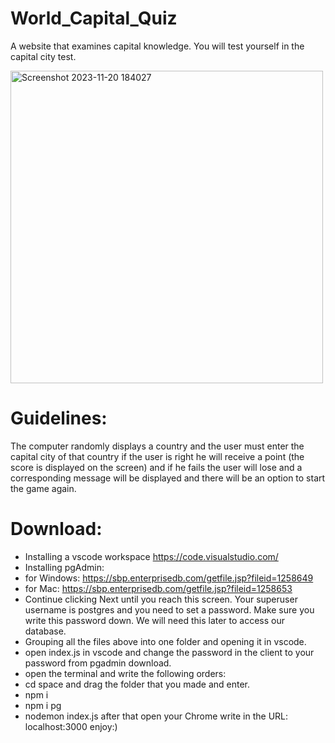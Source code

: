# World_Capital_Quiz
A website that examines capital knowledge.
You will test yourself in the capital city test.

<img width="500" alt="Screenshot 2023-11-20 184027" src="https://github.com/EliyaRabia/World_Capital_Quiz/assets/87569799/9899375a-67da-4bb2-bd79-f1e24574e65d">


# Guidelines:
The computer randomly displays a country and the user must enter the capital city of that country
if the user is right he will receive a point (the score is displayed on the screen) and if he fails
the user will lose and a corresponding message will be displayed and there will be an option to start the game again.

# Download:
- Installing a vscode workspace https://code.visualstudio.com/
- Installing pgAdmin:
- for Windows: https://sbp.enterprisedb.com/getfile.jsp?fileid=1258649
- for Mac: https://sbp.enterprisedb.com/getfile.jsp?fileid=1258653
- Continue clicking Next until you reach this screen. Your superuser username is postgres and you need to set a password.
  Make sure you write this password down. We will need this later to access our database.
- Grouping all the files above into one folder and opening it in vscode.
- open index.js in vscode and change the password in the client to your password from pgadmin download.
- open the terminal and write the following orders:
- cd space and drag the folder that you made and enter.
- npm i 
- npm i pg
- nodemon index.js
  after that open your Chrome write in the URL: localhost:3000
  enjoy:)
